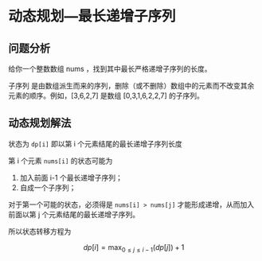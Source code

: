 # 动态规划—最长递增子序列

## 问题分析

给你一个整数数组 nums ，找到其中最长严格递增子序列的长度。

子序列 是由数组派生而来的序列，删除（或不删除）数组中的元素而不改变其余元素的顺序。例如，[3,6,2,7] 是数组 [0,3,1,6,2,2,7] 的子序列。

## 动态规划解法

状态为 `dp[i]` 即以第 i 个元素结尾的最长递增子序列长度

第 i 个元素 `nums[i]` 的状态可能为

1. 加入前面 i-1 个最长递增子序列；
2. 自成一个子序列；

对于第一个可能的状态，必须得是 `nums[i] > nums[j]` 才能形成递增，从而加入前面以第 j 个元素结尾的最长递增子序列。

所以状态转移方程为

$$
dp[i] = \max_{0 \le j \le i - 1}(dp[j]) + 1
$$
